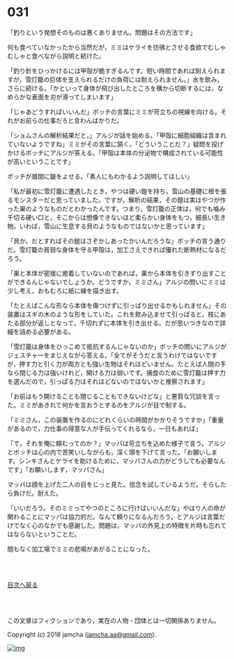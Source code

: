 # 031

「釣りという発想そのものは悪くありません。問題はその方法です」  

何も食べていなかったから当然だが，ミミはケライを彷彿とさせる食欲でむしゃむしゃと食べながら説明と続けた。  

「釣り針をひっかけるには甲殻が脆すぎるんです。短い時間であれば耐えられますが，雪灯籠の巨体を支えられるだけの負荷には耐えられません。」水を飲み，さらに続ける。「かといって身体が飛び出したところを横から切断するには，なめらかな表面を刃が滑ってしまいます」  

「じゃあどうすればいいんだ」ボッチの言葉にミミが苛立ちの視線を向ける。それがお前らの仕事だろと言わんばかりだ。  

「ショムさんの解析結果だと，」アルジが話を始める。「甲殻に細胞組織は含まれていないようですね」ミミがその言葉に頷く。「どういうことだ？」疑問を投げかけるボッチにアルジが答える。「甲殻は本体の分泌物で構成されている可能性が高いということです」  

ボッチが眉間に皺をよせる。「素人にもわかるよう説明してほしい」  

「私が最初に雪灯籠に遭遇したとき，やつは硬い鎧を持ち，雪山の基礎に根を張るモンスターだと思っていました。ですが，解析の結果，その鎧は実はやつが作った巣のようなものだとわかったんです。つまり，雪灯籠の正体は，何でも噛み千切る硬い口と，そこからは想像できないほど柔らかい身体をもつ，細長い生き物。いわば，雪山に生息する貝のようなものではないかと思っています」  

「貝か。だとすればその鎧はさぞかしあったかいんだろうな」ボッチの言う通りだ。雪灯籠の貧弱な身体を守る甲殻は，加工さえできれば優れた断熱材になるだろう。  

「巣と本体が密接に癒着していないのであれば，巣から本体を引きずり出すことができるんじゃないでしょうか。どうですか，ミミさん」アルジの問いにミミは少し考え，おもむろに紙に線を描き出す。  

「たとえばこんな形なら本体を傷つけずに引っぱり出せるかもしれません」その装置はスギの木のような形をしていた。これを飲み込ませて引っぱると，枝にあたる部分が返しとなって，千切れずに本体を引き出せる。だが思いつきなので詳細を詰める必要がある。  

「雪灯籠は身体をひっこめて抵抗するんじゃないのか」ボッチの問いにアルジがジェスチャーをまじえながら答える。「全てがそうだと言うわけではないですが，押す力と引く力が両方とも強い生物はそれほどいません。たとえば人間の手なら閉じる力は強いけれど，開ける力は弱いです。捕食のために雪灯籠は押す力を選んだので，引っぱる力はそれほどないのではないかと推察されます」  

「お前はもう開けることも閉じることもできないけどな」と悪質な冗談を言った。ミミがあきれて何かを言おうとするのをアルジが目で制する。  

「ミミさん，この装置を作るのにどれくらいの時間がかかりそうですか」「重量があるので，力仕事の得意な人が手伝ってくれるなら，一日もあれば」  

「で，それを俺に頼むってのか？」マッパは苛立ちを込めた様子で言う。アルジとボッチは心の内で苦笑いしながらも，深く頭を下げて言った。「お願いします。シンキさんとケライを助けるために，マッパさんの力がどうしても必要なんです」「お願いします，マッパさん」  

マッパは顔を上げた二人の目をじっと見た。信念を試しているようだ。そらしたら負けだ。耐えた。  

「いいだろう。そのミミってやつのところに行けばいいんだな」やはり人の命が関わることにマッパは協力的だ。なんて頼りになるんだろう，とアルジは言葉だけでなく心のなかでも感謝した。問題は，マッパの外見上の特徴を片時も忘れてはならないということだ。  

間もなく加工場でミミの悲鳴があがることになった。  

<br>  
<br>  

[目次へ戻る](https://github.com/jamcha-aa/OblivionReports/blob/master/README.md)  

<br>  
<br>  

この文章はフィクションであり，実在の人物・団体とは一切関係ありません。  

Copyright (c) 2018 jamcha (jamcha.aa@gmail.com).  

[![img](http://i.creativecommons.org/l/by-nc-sa/4.0/88x31.png)](http://creativecommons.org/licenses/by-nc-sa/4.0/deed)